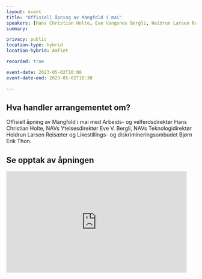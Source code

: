 ```yaml
---
layout: event
title: "Offisiell åpning av Mangfold i mai"
speakers: [Hans Christian Holte, Eve Vangsnes Bergli, Heidrun Larsen Reisæter, Bjørn Erik Thon]
summary: 

privacy: public
location-type: hybrid
location-hybrid: Amfiet

recorded: true

event-date: 2023-05-02T10:00
event-date-end: 2023-05-02T10:30

---
```

## Hva handler arrangementet om?
Offisiell åpning av Mangfold i mai med Arbeids- og velferdsdirektør Hans Christian Holte, NAVs Ytelsesdirektør Eve V. Bergli, NAVs Teknologidirektør Heidrun Larsen Reisæter og Likestillings- og diskrimineringsombudet Bjørn Erik Thon.

## Se opptak av åpningen
<iframe title="Video: Mangfold i Mai - offisiell åpning" src="https://video.qbrick.com/play2/embed/qbrick-player?accountId=763558&mediaId=c4cbbaa4-3ff1-4cab-9a00-e5fb37a4b7fb&configId=qbrick-player&pageStyling=adaptive&autoplay=false&repeat=false&sharing=true&download=false&volume" allowFullScreen="true" frameborder="0" border="0" height="270" width="480"></iframe> 
